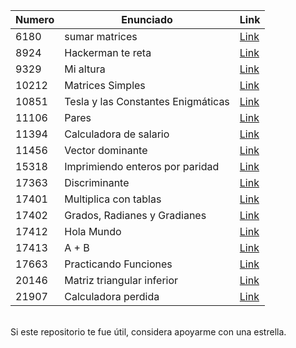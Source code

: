 **Numero** |  **Enunciado** | **Link**
------------ | ------------- | ------------- 
6180 | sumar matrices | [Link](https://github.com/FranzxFernandez/omegaUp-EjerciciosResueltos/blob/main/sumar%20matrices/main.c)
8924 | Hackerman te reta | [Link](https://github.com/FranzxFernandez/omegaUp-EjerciciosResueltos/blob/main/Hackerman%20te%20reta/main.c)
9329 | Mi altura | [Link](https://github.com/FranzxFernandez/omegaUp-EjerciciosResueltos/blob/main/Mi%20altura/main.c)
10212 | Matrices Simples | [Link](https://github.com/FranzxFernandez/omegaUp-EjerciciosResueltos/blob/main/Matrices%20Simples/main.c)
10851 | Tesla y las Constantes Enigmáticas | [Link](https://github.com/FranzxFernandez/omegaUp-EjerciciosResueltos/blob/main/Tesla%20y%20las%20Constantes%20Enigm%C3%A1ticas/main.c)
11106 | Pares | [Link](https://github.com/FranzxFernandez/omegaUp-EjerciciosResueltos/blob/main/Pares/main.c)
11394 | Calculadora de salario | [Link](https://github.com/FranzxFernandez/omegaUp-EjerciciosResueltos/blob/main/Calculadora%20de%20salario/main.c)
11456 | Vector dominante | [Link](https://github.com/FranzxFernandez/omegaUp-EjerciciosResueltos/blob/main/Vector_dominante/main.c)
15318 | Imprimiendo enteros por paridad | [Link](https://github.com/FranzxFernandez/omegaUp-EjerciciosResueltos/blob/main/Imprimiendo_enteros_por_paridad/main.c)
17363 | Discriminante | [Link](https://github.com/FranzxFernandez/omegaUp-EjerciciosResueltos/blob/main/Discriminante/main.c)
17401 | Multiplica con tablas | [Link](https://github.com/FranzxFernandez/omegaUp-EjerciciosResueltos/blob/main/Multiplica_con_tablas/main.c)
17402 | Grados, Radianes y Gradianes | [Link](https://github.com/FranzxFernandez/omegaUp-EjerciciosResueltos/blob/main/Grados%2C%20Radianes%20y%20Gradianes/main.c)
17412 | Hola Mundo | [Link](https://github.com/FranzxFernandez/omegaUp-EjerciciosResueltos/blob/main/Hola%20Mundo/main.c)
17413 | A + B | [Link](https://github.com/FranzxFernandez/omegaUp-EjerciciosResueltos/blob/main/A%2BB/main.c)
17663 | Practicando Funciones | [Link](https://github.com/FranzxFernandez/omegaUp-EjerciciosResueltos/blob/main/Practicando%20Funciones/main.c)
20146 | Matriz triangular inferior | [Link](https://github.com/FranzxFernandez/omegaUp-EjerciciosResueltos/blob/main/Matriz%20triangular%20inferior/main.c)
21907 | Calculadora perdida | [Link](https://github.com/FranzxFernandez/omegaUp-EjerciciosResueltos/blob/main/Calculadora%20perdida/main.c)

<br>
Si este repositorio te fue útil, considera apoyarme con una estrella.
